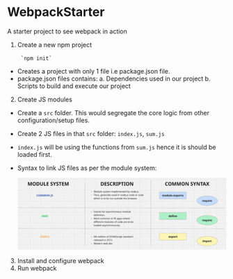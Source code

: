 # WebpackStarter
A starter project to see webpack in action

1. Create a new npm project

        `npm init`
- Creates a project with only 1 file i.e package.json file.
- package.json files contains:
    a. Dependencies used in our project
    b. Scripts to build and execute our project

2. Create JS modules

- Create a `src` folder. This would segregate the core logic from other configuration/setup files.
- Create 2 JS files in that `src` folder: `index.js`, `sum.js`
- `index.js` will be using the functions from `sum.js` hence it is should be loaded first.
- Syntax to link JS files as per the module system:

    <img src="./lectureAssests/moduleSystem.png" alt="Module System">

3. Install and configure webpack
4. Run webpack
